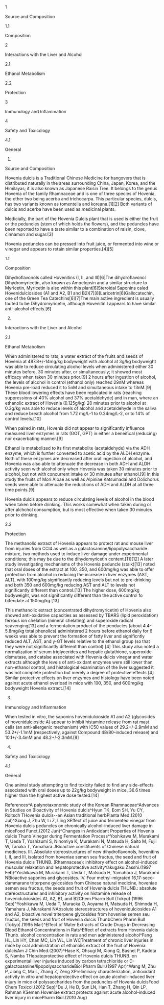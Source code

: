 1

Source and Composition

1.1

Composition

2

Interactions with the Liver and Alcohol

2.1

Ethanol Metabolism

2.2

Protection

3

Immunology and Inflammation

4

Safety and Toxicology

4.1

General

1.

Source and Composition

Hovenia dulcis is a Traditional Chinese Medicine for hangovers that is distributed naturally in the areas surrounding China, Japan, Korea, and the Himilayas; it is also known as Japanese Raisin Tree. It belongs to the genus Hovenia of the family Rhamnaceae and is one of three species of Hovenia, the other two being acerba and trichocarpa. This particular species, dulcis, has two variants known as tomentella and koreana.[1][2] Both variants of dulcis and acerba have been used as medicinal plants.

Medicially, the part of the Hovenia Dulcis plant that is used is either the fruit or the peduncles (stem of which holds the flowers), and the peduncles have been reported to have a taste similar to a combination of raisin, clove,
cinnamon and sugar.[3]

Hovenia peduncles can be pressed into fruit juice, or fermented into wine or vinegar and appears to retain similar properties.[4][5]

1.1

Composition

Dihydroflavonols called Hovenitins (I, II, and III)[6]The dihydroflavonol Dihydromyricetin, also known as Ampelopsin and a similar structure to Myricetin, Myricetin is also within this plant[6]Steroidal Saponins caled Hovenidulciosides (A1 and A2, B1 and B2)[7][8]Laricetrin[6]Gallocatechin, one of the Green Tea Catechins[6][7]The main active ingredient is usually touted to be Dihydromyricetin, although Hovenitin I appears to have similar anti-alcohol effects.[6]

2.

Interactions with the Liver and Alcohol

2.1

Ethanol Metabolism

When administered to rats, a water extract of the fruits and seeds of Hovenia at 487.8+/-14mg/kg bodyweight with alcohol at 3g/kg bodyweight was able to reduce circulating alcohol levels when administered either 30 minutes before, 30 minutes after, or simultaneously; it showed most efficacy when taken 30 minutes prior.[9] 2 hours after ingestion of alcohol, the levels of alcohol in control (ethanol only) reached 29nM whereas Hovenia pre-load reduced it to 5nM and simultaneous intake to 13nM.[9] These blood lowering effects have been replicated in rats (reaching suppressions of 40% alcohol and 37% acetaldehyde) and in man, where an ethanolic extract of Hovenia (0.125g/kg) 20 minutes prior to alcohol at 0.3g/kg was able to reduce levels of alcohol and acetaldehyde in the saliva and reduce breath alcohol from 1.72 mg/L-1 to 0.24mg/L-2, or to 14% of control levels.[10]

When paired in rats, Hovenia did not appear to significantly influence measured liver enzymes in rats (GOT, GPT) in either a beneifical (reducing) nor exacerbating manner.[9]

Ethanol is metabolized to its first metabolite (acetaldehyde) via the ADH enzyme, which is further converted to acetic acid by the ALDH enzyme. Both of these enzymes are decreased after oral ingestion of alcohol, and Hovenia was also able to attenuate the decrease in both ADH and ALDH activity seen with alcohol only when Hovenia was taken 30 minutes prior to alcohol, but not with concurrent intake or 30 minutes after ethanol.[9] In this study the fruits of Mori Albae as well as Alpiniae Katsumadai and Dolichorus seeds were able to attenuate the reductions of ADH and ALDH at all three time points.[9]


Hovenia dulcis appears to reduce circulating levels of alcohol in the blood when taken before drinking. This works somewhat when taken during or after alchohol consumption, but is most effective when taken 30 minutes prior to drinking. 


2.2

Protection

The methanolic extract of Hovenia appears to protect rat and mouse liver from injuries from CCl4 as well as a galactosamine/lipopolysaccharide mixture, two methods used to induce liver damage under experimental conditions; this may be due to the dihydomyricetin content.[11][12] A later study investigating mechanisms of the Hovenia peduncle (stalk)[13] noted that oral doses of the extract at 100, 350, and 600mg/kg was able to offer protection from alcohol in reducing the increase in liver enzymes (AST, ALT), with 100mg/kg significantly reducing levels but not to pre-drinking and both 350 and 600mg/kg reducing AST and ALT to levels not significantly different than control.[13] The higher dose, 600mg/kg bodyweight, was not significantly different than the active control fo bifendate at 150mg/kg.[13]

This methanolic extract (concentrated dihydromyricetin) of Hovenia also showed anti-oxidative capacities as assessed by TBARS (lipid peroxidation) ferrous ion chelation (mineral chelating) and superoxide radical scavenging[13] and a fermentation product of the penducles (about 4.4-5.8mg/kg total phenolics) administered 2 hours before ethanol daily for 6 weeks was able to prevent the formation of fatty liver and significntly reduced ALT, AST, and y-GT levels relative to the ethanol group (so that they were not significantly different than control).[4] This study also noted a normalization of serum triglycerides and hepatic glutathione, superoxide dismutase, and catalse associated with Hovenia dulcis vinegar and water extracts although the levels of anti-oxidant enzymes were still lower than non-ethanol control, and histological examination of the liver suggested it was not complete protection but merely a degree of protective effects.[4] Similar protective effects on liver enzymes and histology have been noted against acute ethanol overload in mice with 100, 350, and 600mg/kg bodyweight Hovenia extract.[14]

3.

Immunology and Inflammation

When tested in vitro, the saponins hovenidulcioside A1 and A2 (glycosides of hovenidulcioside A) appear to inhibit histamine release from rat mast cells (an anti-allergenic mechanism) with IC50 values of 29.2+/-2.9mM and 53.2+/-1.1mM (respectively, against Compound 48/80-induced release) and 10.1+/-3.4mM and 48.2+/-2.3mM.[8]

4.

Safety and Toxicology

4.1

General

One animal study attempting to find toxicity failed to find any side-effects associated with oral doses up to 22g/kg bodyweight in mice, 36.6 times higher than the highest active dose tested.[14]

References^A palynotaxonomic study of the Korean Rhamnaceae^Advances in Studies on Bioactivity of Hovenia dulcis^Hyun TK, Eom SH, Yu CY, Roitsch THovenia dulcis--an Asian traditional herbPlanta Med.(2010 Jul)^Xiang J, Zhu W, Li Z, Ling SEffect of juice and fermented vinegar from Hovenia dulcis peduncles on chronically alcohol-induced liver damage in miceFood Funct.(2012 Jun)^Changes in Antioxidant Properties of Hovenia dulcis Thunb Vinegar during Fermentation Process^Yoshikawa M, Murakami T, Ueda T, Yoshizumi S, Ninomiya K, Murakami N, Matsuda H, Saito M, Fujii W, Tanaka T, Yamahara JBioactive constituents of Chinese natural medicines. III. Absolute stereostructures of new dihydroflavonols, hovenitins I, II, and III, isolated from hoveniae semen seu fructus, the seed and fruit of Hovenia dulcis THUNB. (Rhamnaceae): inhibitory effect on alcohol-induced muscular relaxation and hepatoprotective activityYakugaku Zasshi.(1997 Feb)^Yoshikawa M, Murakami T, Ueda T, Matsuda H, Yamahara J, Murakami NBioactive saponins and glycosides. IV. Four methyl-migrated 16,17-seco-dammarane triterpene gylcosides from Chinese natural medicine, hoveniae semen seu fructus, the seeds and fruit of Hovenia dulcis THUNB.: absolute stereostructures and inhibitory activity on histamine release of hovenidulciosides A1, A2, B1, and B2Chem Pharm Bull (Tokyo).(1996 Sep)^Yoshikawa M, Ueda T, Muraoka O, Aoyama H, Matsuda H, Shimoda H, Yamahara J, Murakami NAbsolute stereostructures of hovenidulciosides A1 and A2, bioactive novel triterpene glycosides from hoveniae semen seu fructus, the seeds and fruit of Hovenia dulcis ThunbChem Pharm Bull (Tokyo).(1995 Mar)^Effect of Water Extracts of Crude Drugs in Decreasing Blood Ethanol Concentrations in Rats^Effect of extracts from Hovenia dulcis Thunb. alcohol concentration in rats and men administered alcohol^Fang HL, Lin HY, Chan MC, Lin WL, Lin WCTreatment of chronic liver injuries in mice by oral administration of ethanolic extract of the fruit of Hovenia dulcisAm J Chin Med.(2007)^Hase K, Ohsugi M, Xiong Q, Basnet P, Kadota S, Namba THepatoprotective effect of Hovenia dulcis THUNB. on experimental liver injuries induced by carbon tetrachloride or D-galactosamine/lipopolysaccharideBiol Pharm Bull.(1997 Apr)^Wang M, Zhu P, Jiang C, Ma L, Zhang Z, Zeng XPreliminary characterization, antioxidant activity in vitro and hepatoprotective effect on acute alcohol-induced liver injury in mice of polysaccharides from the peduncles of Hovenia dulcisFood Chem Toxicol.(2012 Sep)^Du J, He D, Sun LN, Han T, Zhang H, Qin LP, Rahman KSemen Hoveniae extract protects against acute alcohol-induced liver injury in micePharm Biol.(2010 Aug)